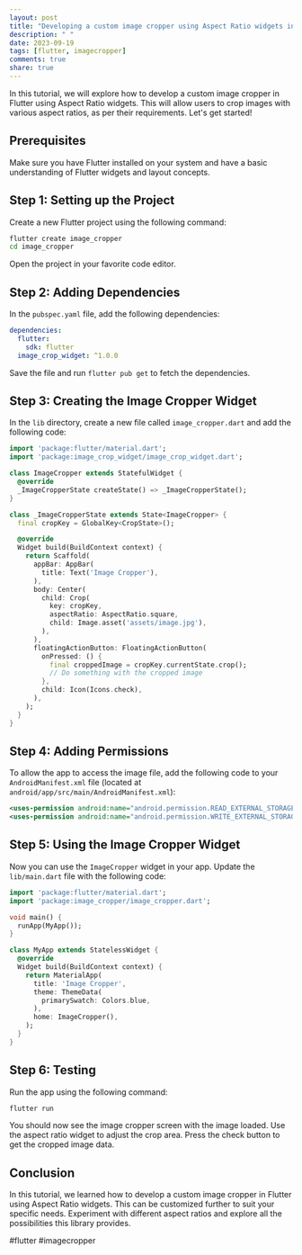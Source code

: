 ```yaml
---
layout: post
title: "Developing a custom image cropper using Aspect Ratio widgets in Flutter"
description: " "
date: 2023-09-19
tags: [flutter, imagecropper]
comments: true
share: true
---
```


In this tutorial, we will explore how to develop a custom image cropper in Flutter using Aspect Ratio widgets. This will allow users to crop images with various aspect ratios, as per their requirements. Let's get started!

## Prerequisites

Make sure you have Flutter installed on your system and have a basic understanding of Flutter widgets and layout concepts.

## Step 1: Setting up the Project

Create a new Flutter project using the following command:

```bash
flutter create image_cropper
cd image_cropper
```

Open the project in your favorite code editor.

## Step 2: Adding Dependencies

In the `pubspec.yaml` file, add the following dependencies:

```yaml
dependencies:
  flutter:
    sdk: flutter
  image_crop_widget: ^1.0.0
```

Save the file and run `flutter pub get` to fetch the dependencies.

## Step 3: Creating the Image Cropper Widget

In the `lib` directory, create a new file called `image_cropper.dart` and add the following code:

```dart
import 'package:flutter/material.dart';
import 'package:image_crop_widget/image_crop_widget.dart';

class ImageCropper extends StatefulWidget {
  @override
  _ImageCropperState createState() => _ImageCropperState();
}

class _ImageCropperState extends State<ImageCropper> {
  final cropKey = GlobalKey<CropState>();

  @override
  Widget build(BuildContext context) {
    return Scaffold(
      appBar: AppBar(
        title: Text('Image Cropper'),
      ),
      body: Center(
        child: Crop(
          key: cropKey,
          aspectRatio: AspectRatio.square,
          child: Image.asset('assets/image.jpg'),
        ),
      ),
      floatingActionButton: FloatingActionButton(
        onPressed: () {
          final croppedImage = cropKey.currentState.crop();
          // Do something with the cropped image
        },
        child: Icon(Icons.check),
      ),
    );
  }
}
```

## Step 4: Adding Permissions

To allow the app to access the image file, add the following code to your `AndroidManifest.xml` file (located at `android/app/src/main/AndroidManifest.xml`):

```xml
<uses-permission android:name="android.permission.READ_EXTERNAL_STORAGE"/> 
<uses-permission android:name="android.permission.WRITE_EXTERNAL_STORAGE"/>
```

## Step 5: Using the Image Cropper Widget

Now you can use the `ImageCropper` widget in your app. Update the `lib/main.dart` file with the following code:

```dart
import 'package:flutter/material.dart';
import 'package:image_cropper/image_cropper.dart';

void main() {
  runApp(MyApp());
}

class MyApp extends StatelessWidget {
  @override
  Widget build(BuildContext context) {
    return MaterialApp(
      title: 'Image Cropper',
      theme: ThemeData(
        primarySwatch: Colors.blue,
      ),
      home: ImageCropper(),
    );
  }
}
```

## Step 6: Testing

Run the app using the following command:

```bash
flutter run
```

You should now see the image cropper screen with the image loaded. Use the aspect ratio widget to adjust the crop area. Press the check button to get the cropped image data.

## Conclusion

In this tutorial, we learned how to develop a custom image cropper in Flutter using Aspect Ratio widgets. This can be customized further to suit your specific needs. Experiment with different aspect ratios and explore all the possibilities this library provides.

#flutter #imagecropper